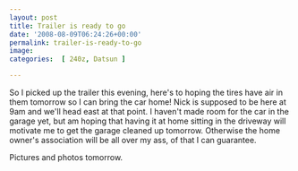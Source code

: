```yaml
---
layout: post
title: Trailer is ready to go
date: '2008-08-09T06:24:26+00:00'
permalink: trailer-is-ready-to-go
image: 
categories:  [ 240z, Datsun ]

---
```


So I picked up the trailer this evening, here's to hoping the tires have air in them tomorrow so I can bring the car home! Nick is supposed to be here at 9am and we'll head east at that point. I haven't made room for the car in the garage yet, but am hoping that having it at home sitting in the driveway will motivate me to get the garage cleaned up tomorrow. Otherwise the home owner's association will be all over my ass, of that I can guarantee.

Pictures and photos tomorrow.





